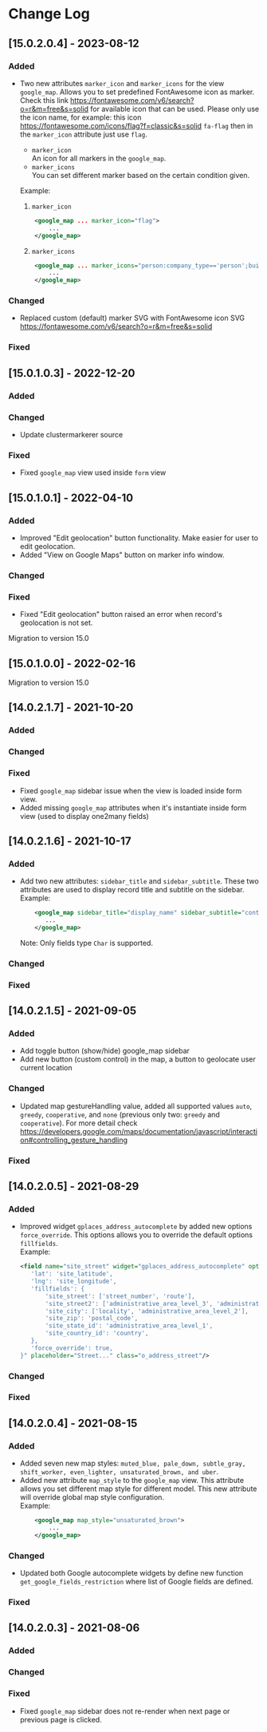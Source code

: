 # Change Log

## [15.0.2.0.4] - 2023-08-12
### Added
- Two new attributes `marker_icon` and `marker_icons` for the view `google_map`. Allows you to set predefined FontAwesome icon as marker. Check this link https://fontawesome.com/v6/search?o=r&m=free&s=solid for available icon that can be used. Please only use the icon name, for example: this icon https://fontawesome.com/icons/flag?f=classic&s=solid `fa-flag` then in the `marker_icon` attribute just use `flag`.
    - `marker_icon`    
    An icon for all markers in the `google_map`.
    - `marker_icons`    
    You can set different marker based on the certain condition given.    


    Example:
    1. `marker_icon`
    ```xml
        <google_map ... marker_icon="flag">
            ...
        </google_map>
    ```
    2. `marker_icons`
    ```xml
        <google_map ... marker_icons="person:company_type=='person';building:company_type=='company';">
            ...
        </google_map>
    ```
### Changed
- Replaced custom (default) marker SVG with FontAwesome icon SVG https://fontawesome.com/v6/search?o=r&m=free&s=solid
### Fixed


## [15.0.1.0.3] - 2022-12-20
### Added

### Changed
- Update clustermarkerer source
### Fixed
- Fixed `google_map` view used inside `form` view

## [15.0.1.0.1] - 2022-04-10
### Added
- Improved "Edit geolocation" button functionality. Make easier for user to edit geolocation.
- Added "View on Google Maps" button on marker info window.
### Changed
### Fixed
- Fixed "Edit geolocation" button raised an error when record's geolocation is not set.

Migration to version 15.0
## [15.0.1.0.0] - 2022-02-16
Migration to version 15.0

## [14.0.2.1.7] - 2021-10-20
### Added
### Changed
### Fixed
- Fixed `google_map` sidebar issue when the view is loaded inside form view.
- Added missing `google_map` attributes when it's instantiate inside form view (used to display one2many fields)

## [14.0.2.1.6] - 2021-10-17
### Added
- Add two new attributes: `sidebar_title` and `sidebar_subtitle`. These two attributes are used to display record title and subtitle on the sidebar.    
    Example:
    ```xml
        <google_map sidebar_title="display_name" sidebar_subtitle="contact_address">
           ...
        </google_map>
    ```
  Note: Only fields type `Char` is supported.
### Changed
### Fixed


## [14.0.2.1.5] - 2021-09-05
### Added
- Add toggle button (show/hide) google_map sidebar
- Add new button (custom control) in the map, a button to geolocate user current location
### Changed
- Updated map gestureHandling value, added all supported values `auto`, `greedy`, `cooperative`, and `none` (previous only two: `greedy` and `cooperative`). For more detail check https://developers.google.com/maps/documentation/javascript/interaction#controlling_gesture_handling
### Fixed

## [14.0.2.0.5] - 2021-08-29
### Added
- Improved widget `gplaces_address_autocomplete` by added new options `force_override`. This options allows you to override the default options `fillfields`.    
     Example:
     ```xml
     <field name="site_street" widget="gplaces_address_autocomplete" options="{
        'lat': 'site_latitude',
        'lng': 'site_longitude',
        'fillfields': {
            'site_street': ['street_number', 'route'],
            'site_street2': ['administrative_area_level_3', 'administrative_area_level_4', 'administrative_area_level_5'],
            'site_city': ['locality', 'administrative_area_level_2'],
            'site_zip': 'postal_code',
            'site_state_id': 'administrative_area_level_1',
            'site_country_id': 'country',
        },
        'force_override': true,
    }" placeholder="Street..." class="o_address_street"/>
     ```
### Changed
### Fixed

## [14.0.2.0.4] - 2021-08-15
### Added
- Added seven new map styles: `muted_blue, pale_down, subtle_gray, shift_worker, even_lighter, unsaturated_brown, and uber`.
- Added new attribute `map_style` to the `google_map` view. This attribute allows you set different map style for different model. This new attribute will override global map style configuration.    
    Example: 
    ```xml
        <google_map map_style="unsaturated_brown">
            ...
        </google_map>
    ```

### Changed    
-  Updated both Google autocomplete widgets by define new function `get_google_fields_restriction` where list of Google fields are defined.

### Fixed    

## [14.0.2.0.3] - 2021-08-06
### Added    

### Changed    

### Fixed
- Fixed `google_map` sidebar does not re-render when next page or previous page is clicked.
